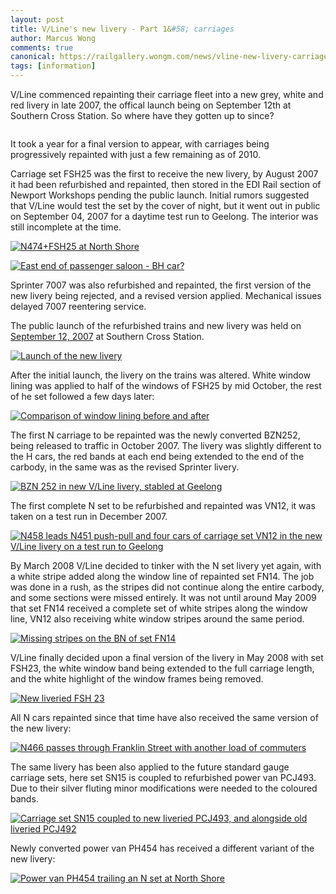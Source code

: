 ```yaml
---
layout: post
title: V/Line's new livery - Part 1&#58; carriages
author: Marcus Wong
comments: true
canonical: https://railgallery.wongm.com/news/vline-new-livery-carriages/
tags: [information]
---
```

<p>V/Line commenced repainting their carriage fleet into a new grey, white and red livery in late 2007, the offical launch being on September 12th at Southern Cross Station. So where have they gotten up to since?</p>
<p><a href="https://railgallery.wongm.com/vline-new-mk3-livery/"><img src="https://railgallery.wongm.com/cache/vline-new-mk3-livery/D318_1844_595.jpg" alt="" /></a></p>
<p>It took a year for a final version to appear, with carriages being progressively repainted with just a few remaining as of 2010.</p>
<p>Carriage set FSH25 was the first to receive the new livery, by August 2007 it had been refurbished and repainted, then stored in the EDI Rail section of Newport Workshops pending the public launch. Initial rumors suggested that V/Line would test the set by the cover of night, but it went out in public on September 04, 2007 for a daytime test run to Geelong. The interior was still incomplete at the time.</p>
<p><a title="N474+FSH25 at North Shore" href="https://railgallery.wongm.com/albums/vline-new-mk3-livery/D313_1355.jpg" rel="lightbox"><img title="N474+FSH25 at North Shore" src="https://railgallery.wongm.com/vline-new-mk3-livery/image/595/D313_1355.jpg" alt="N474+FSH25 at North Shore" /></a></p>
<p><a title="East end of passenger saloon - BH car?" href="https://railgallery.wongm.com/albums/vline-new-mk3-livery/D313_1385.jpg" rel="lightbox"><img src="https://railgallery.wongm.com/vline-new-mk3-livery/image/595/D313_1385.jpg" alt="East end of passenger saloon - BH car?" /></a></p>
<p>Sprinter 7007 was also refurbished and repainted, the first version of the new livery being rejected, and a revised version applied. Mechanical issues delayed 7007 reentering service.</p>
<p>The public launch of the refurbished trains and new livery was held on <a href="https://railgallery.wongm.com/gallery/search/archive/2007-09-12" rel="lightbox">September 12, 2007</a> at Southern Cross Station.</p>
<p><a title="Launch of the new livery" href="https://railgallery.wongm.com/albums/vline-new-mk3-livery/D318_1844.jpg" rel="lightbox"><img src="https://railgallery.wongm.com/vline-new-mk3-livery/image/595/D318_1844.jpg" alt="Launch of the new livery" /></a></p>
<p>After the initial launch, the livery on the trains was altered. White window lining was applied to half of the windows of FSH25 by mid October, the rest of he set followed a few days later:</p>
<p><a title="Comparison of window lining before and after" href="https://railgallery.wongm.com/albums/vline-new-mk3-livery/X138_3860.jpg" rel="lightbox"><img src="https://railgallery.wongm.com/vline-new-mk3-livery/image/595/X138_3860.jpg" alt="Comparison of window lining before and after" /></a></p>
<p>The first N carriage to be repainted was the newly converted BZN252, being released to traffic in October 2007. The livery was slightly different to the H cars, the red bands at each end being extended to the end of the carbody, in the same was as the revised Sprinter livery.</p>
<p><a title="BZN 252 in new V/Line livery, stabled at Geelong" href="https://railgallery.wongm.com/albums/vline-new-mk3-livery/D334_3457.jpg" rel="lightbox"><img src="https://railgallery.wongm.com/vline-new-mk3-livery/image/595/D334_3457.jpg" alt="BZN 252 in new V/Line livery, stabled at Geelong" /></a></p>
<p>The first complete N set to be refurbished and repainted was VN12, it was taken on a test run in December 2007.</p>
<p><a title="N458 leads N451 push-pull and four cars of carriage set VN12 in the new V/Line livery on a test run to Geelong" href="https://railgallery.wongm.com/albums/vline-new-mk3-livery/D375_7597.jpg" rel="lightbox"><img src="https://railgallery.wongm.com/vline-new-mk3-livery/image/595/D375_7597.jpg" alt="N458 leads N451 push-pull and four cars of carriage set VN12 in the new V/Line livery on a test run to Geelong" /></a></p>
<p>By March 2008 V/Line decided to tinker with the N set livery yet again, with a white stripe added along the window line of repainted set FN14. The job was done in a rush, as the stripes did not continue along the entire carbody, and some sections were missed entirely. It was not until around May 2009 that set FN14 received a complete set of white stripes along the window line, VN12 also receiving white window stripes around the same period.</p>
<p><a title="Missing stripes on the BN of set FN14" href="https://railgallery.wongm.com/albums/vline-new-mk3-livery/D451_5163.jpg" rel="lightbox"><img src="https://railgallery.wongm.com/vline-new-mk3-livery/image/595/D451_5163.jpg" alt="Missing stripes on the BN of set FN14" /></a></p>
<p>V/Line finally decided upon a final version of the livery in May 2008 with set FSH23, the white window band being extended to the full carriage length, and the white highlight of the window frames being removed.</p>
<p><a title="New liveried FSH 23" href="https://railgallery.wongm.com/albums/vline-new-mk3-livery/D475_7563.jpg" rel="lightbox"><img src="https://railgallery.wongm.com/vline-new-mk3-livery/image/595/D475_7563.jpg" alt="New liveried FSH 23" /></a></p>
<p>All N cars repainted since that time have also received the same version of the new livery:</p>
<p><a title="N466 passes through Franklin Street with another load of commuters" href="https://railgallery.wongm.com/albums/vline-melbourne/E102_3340.jpg" rel="lightbox"><img title="N466 passes through Franklin Street with another load of commuters" src="https://railgallery.wongm.com/vline-melbourne/image/595/E102_3340.jpg" alt="N466 passes through Franklin Street with another load of commuters" /></a></p>
<p>The same livery has been also applied to the future standard gauge carriage sets, here set SN15 is coupled to refurbished power van PCJ493. Due to their silver fluting minor modifications were needed to the coloured bands.</p>
<p><a title="Carriage set SN15 coupled to new liveried PCJ493, and alongside old liveried PCJ492" href="https://railgallery.wongm.com/albums/vline-workshops-yards/E102_2554.jpg" rel="lightbox"><img title="Carriage set SN15 coupled to new liveried PCJ493, and alongside old liveried PCJ492" src="https://railgallery.wongm.com/vline-workshops-yards/image/595/E102_2554.jpg" alt="Carriage set SN15 coupled to new liveried PCJ493, and alongside old liveried PCJ492" /></a></p>
<p>Newly converted power van PH454 has received a different variant of the new livery:</p>
<p><a title="Power van PH454 trailing an N set at North Shore" href="https://railgallery.wongm.com/albums/vline-bits/E102_4237.jpg" rel="lightbox"><img title="Power van PH454 trailing an N set at North Shore" src="https://railgallery.wongm.com/vline-bits/image/595/E102_4237.jpg" alt="Power van PH454 trailing an N set at North Shore" /></a></p>